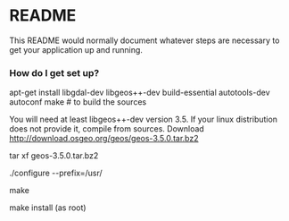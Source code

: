 # README #

This README would normally document whatever steps are necessary to get your application up and running.

### How do I get set up? ###

apt-get install libgdal-dev libgeos++-dev build-essential autotools-dev autoconf
make # to build the sources

You will need at least libgeos++-dev version 3.5. If your linux distribution does not provide it, compile from sources.
Download http://download.osgeo.org/geos/geos-3.5.0.tar.bz2

tar xf geos-3.5.0.tar.bz2

./configure --prefix=/usr/

make

make install (as root)


